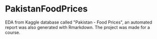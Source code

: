 # PakistanFoodPrices
EDA from Kaggle database called "Pakistan - Food Prices", an automated report was also generated with Rmarkdown. The project was made for a course.
